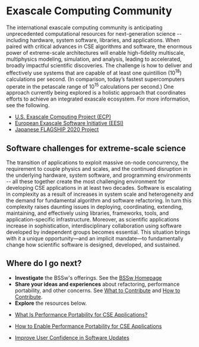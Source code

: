 # Exascale Computing Community

The international exascale computing community is anticipating unprecedented computational resources for next-generation science -- including hardware, system software, libraries, and applications. When paired with critical advances in CSE algorithms and software, the enormous power of extreme-scale architectures will enable high-fidelity multiscale, multiphysics modeling, simulation, and analysis, leading to accelerated, broadly impactful scientific discoveries. The challenge is how to deliver and effectively use systems that are capable of at least one quintillion (10<sup>18</sup>) calculations per second. (In comparison, today’s fastest supercomputers operate in the petascale range of 10<sup>15</sup> calculations per second.) One approach currently being explored is a holistic approach that coordinates efforts to achieve an integrated exascale ecosystem. For more information, see the following.

- [U.S. Exascale Computing Project (ECP)](https://exascaleproject.org "ECP Homepage")
- [European Exascale Software Initiative (EESI)](http://www.eesi-project.eu "EESI Homepage")
- [Japanese FLAGSHIP 2020 Project](http://www.aics.riken.jp/fs2020p/en/ "FLAGSHIP 2020 Homepage")

<!--
LCM: Not displaying properly:
<a href="#_" class="link row">[U.S. Exascale Computing Project (ECP)] https://exascaleproject.org "ECP Homepage"</a>
<a href="#_" class="link row">[European Exascale Software Initiative (EESI)] http://www.eesi-project.eu "EESI Homepage"</a>
<a href="#_" class="link row">[Japanese FLAGSHIP 2020 Project] http://www.aics.riken.jp/fs2020p/en/ "FLAGSHIP 2020 Homepage"</a>
-->

## Software challenges for extreme-scale science

The transition of applications to exploit massive on-node concurrency, the requirement to couple physics and scales, and the continued disruption in the underlying hardware, system software, and programming environments -- all these together create the most challenging environment for developing CSE applications in at least two decades.  Software is escalating in complexity as a result of increases in system scale and heterogeneity and the demand for fundamental algorithm and software refactoring. In turn this complexity raises daunting issues in deploying, coordinating, extending, maintaining, and effectively using libraries, frameworks, tools, and application-specific infrastructure.  Moreover, as scientific applications increase in sophistication, interdisciplinary collaboration using software developed by independent groups becomes essential.  This situation brings with it a unique opportunity—and an implicit mandate—to fundamentally change how scientific software is designed, developed, and sustained.  

## Where do I go next?
- **Investigate** the BSSw's offerings. See the [BSSw Homepage](../Homepage.md)
- **Share your ideas and experiences** about refactoring, performance portability, and other concerns. See [What to Contribute](../WhatToContribute.md) and [How to Contribute](../HowToContribute.md).
- **Explore** the resources below.

<!--
Featured resources for the Exascale Computing Community.
Edit this list to change resources that appear on the front-end site.
-->

* [What Is Performance Portability for CSE Applications?](../../CuratedContent/WhatIsPerfPortabilityForCseApps.md)

* [How to Enable Performance Portability for CSE Applications](../../CuratedContent/HowToEnablePerfPortabilityForCseApps.md)

* [Improve User Confidence in Software Updates](../../Articles/Blog/ImproveUserConfidenceInSwUpdates.md)

<!-- Defer events until later
* [SC17 Conference](../../Events/Conference.SC17.md)
-->

<!---
Publish: yes
--->

